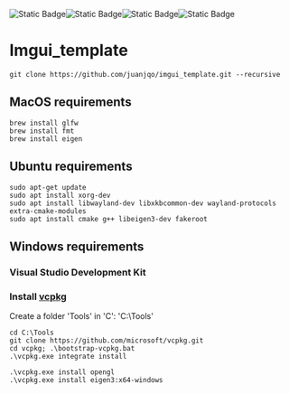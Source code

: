 ![Static Badge](https://img.shields.io/badge/Platform-Apple_silicon-magenta)![Static Badge](https://img.shields.io/badge/Ubuntu_x64-orange)![Static Badge](https://img.shields.io/badge/Windows_11_x64-blue)![Static Badge](https://img.shields.io/badge/backend-glfw_opengl3-green)




# Imgui_template

```shell
git clone https://github.com/juanjqo/imgui_template.git --recursive
```

## MacOS requirements

```shell
brew install glfw
brew install fmt
brew install eigen
```

## Ubuntu requirements

```shell
sudo apt-get update
sudo apt install xorg-dev
sudo apt install libwayland-dev libxkbcommon-dev wayland-protocols extra-cmake-modules
sudo apt install cmake g++ libeigen3-dev fakeroot

```

## Windows requirements

###  Visual Studio Development Kit[](https://visualstudio.microsoft.com/es/)

### Install [vcpkg](https://vcpkg.io/en/)

Create a folder 'Tools' in 'C': 'C:\Tools'

```shell
cd C:\Tools
git clone https://github.com/microsoft/vcpkg.git
cd vcpkg; .\bootstrap-vcpkg.bat
.\vcpkg.exe integrate install
```

```shell
.\vcpkg.exe install opengl  
.\vcpkg.exe install eigen3:x64-windows
```


